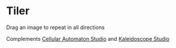 # Tiler

Drag an image to repeat in all directions

Complements [Cellular Automaton Studio](https://topher6345.github.io/cellular-automaton-studio) and [Kaleidoscope Studio](https://topher6345.github.io/kaleidoscope-studio/)

